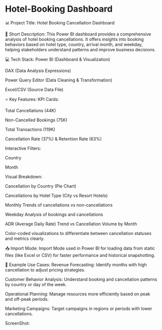 # Hotel-Booking Dashboard
📊 Project Title:
Hotel Booking Cancellation Dashboard

📝 Short Description:
This Power BI dashboard provides a comprehensive analysis of hotel booking cancellations. It offers insights into booking behaviors based on hotel type, country, arrival month, and weekday, helping stakeholders understand patterns and improve business decisions.

💻 Tech Stack:
Power BI (Dashboard & Visualization)

DAX (Data Analysis Expressions)

Power Query Editor (Data Cleaning & Transformation)

Excel/CSV (Source Data File)

⭐ Key Features:
KPI Cards:

Total Cancellations (44K)

Non-Cancelled Bookings (75K)

Total Transactions (119K)

Cancellation Rate (37%) & Retention Rate (63%)

Interactive Filters:

Country

Month

Visual Breakdown:

Cancellation by Country (Pie Chart)

Cancellations by Hotel Type (City vs Resort Hotels)

Monthly Trends of cancellations vs non-cancellations

Weekday Analysis of bookings and cancellations

ADR (Average Daily Rate) Trend vs Cancellation Volume by Month

Color-coded visualizations to differentiate between cancellation statuses and metrics clearly.

📥 Import Mode:
Import Mode used in Power BI for loading data from static files (like Excel or CSV) for faster performance and historical snapshotting.

📌 Example Use Cases:
Revenue Forecasting: Identify months with high cancellation to adjust pricing strategies.

Customer Behavior Analysis: Understand booking and cancellation patterns by country or day of the week.

Operational Planning: Manage resources more efficiently based on peak and off-peak periods.

Marketing Campaigns: Target campaigns in regions or periods with lower cancellations.

ScreenShot:
